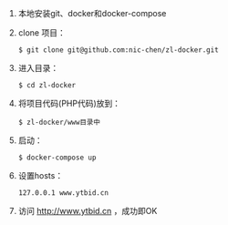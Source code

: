1. 本地安装git、docker和docker-compose


2. clone 项目：
	```
    $ git clone git@github.com:nic-chen/zl-docker.git
    ```


3. 进入目录：
	```
    $ cd zl-docker
    ```

4. 将项目代码(PHP代码)放到： 
	```
	$ zl-docker/www目录中
	```

5. 启动： 
	```
	$ docker-compose up
	```


6. 设置hosts：
	```
    127.0.0.1 www.ytbid.cn
    ```


7. 访问 http://www.ytbid.cn ，成功即OK
